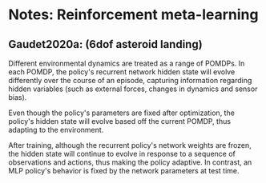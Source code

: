 # Notes: Reinforcement meta-learning

## Gaudet2020a: (6dof asteroid landing)
Different environmental dynamics are treated as a range of POMDPs. 
In each POMDP, the policy's recurrent network hidden state will evolve differently over the course of an episode, 
capturing information regarding hidden variables (such as external forces, changes in dynamics and sensor bias). 

Even though the policy's parameters are fixed after optimization, the policy's hidden state will evolve based off the 
current POMDP, thus adapting to the environment.

After training, although the recurrent policy's network weights are frozen, the hidden state will continue to evolve 
in response to a sequence of observations and actions, thus making the policy adaptive. In contrast, an MLP policy's 
behavior is fixed by the network parameters at test time.